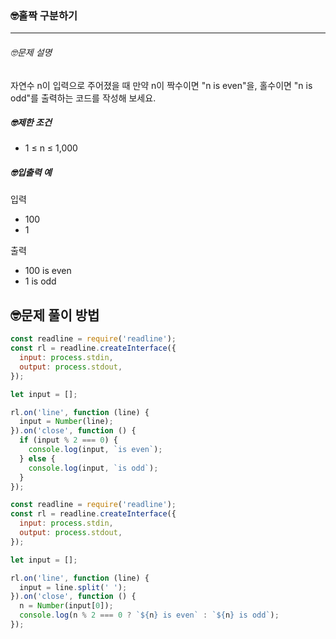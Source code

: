 ### 🤓홀짝 구분하기

---

###### 🤓문제 설명

자연수 n이 입력으로 주어졌을 때 만약 n이 짝수이면 "n is even"을, 홀수이면 "n is odd"를 출력하는 코드를 작성해 보세요.

##### 🤓제한 조건

- 1 ≤ n ≤ 1,000

##### 🤓입출력 예

입력

- 100
- 1

출력

- 100 is even
- 1 is odd

## 🤓문제 풀이 방법

```javascript
const readline = require('readline');
const rl = readline.createInterface({
  input: process.stdin,
  output: process.stdout,
});

let input = [];

rl.on('line', function (line) {
  input = Number(line);
}).on('close', function () {
  if (input % 2 === 0) {
    console.log(input, `is even`);
  } else {
    console.log(input, `is odd`);
  }
});
```

```javascript
const readline = require('readline');
const rl = readline.createInterface({
  input: process.stdin,
  output: process.stdout,
});

let input = [];

rl.on('line', function (line) {
  input = line.split(' ');
}).on('close', function () {
  n = Number(input[0]);
  console.log(n % 2 === 0 ? `${n} is even` : `${n} is odd`);
});
```
